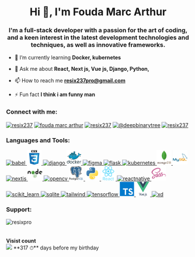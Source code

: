
<h1 align="center">Hi 👋, I'm Fouda Marc Arthur</h1>
<h3 align="center">I'm a full-stack developer with a passion for the art of coding, and a keen interest in the latest development technologies and techniques, as well as innovative frameworks.</h3>

- 🌱 I’m currently learning **Docker, kubernetes**

- 💬 Ask me about **React, Next js, Vue js, Django, Python,**

- 📫 How to reach me **resix237pro@gmail.com**

- ⚡ Fun fact **I think i am funny man**

<h3 align="left">Connect with me:</h3>
<p align="left">
<a href="https://dev.to/resix237" target="blank"><img align="center" src="https://raw.githubusercontent.com/rahuldkjain/github-profile-readme-generator/master/src/images/icons/Social/devto.svg" alt="resix237" height="30" width="40" /></a>
<a href="https://linkedin.com/in/fouda marc arthur" target="blank"><img align="center" src="https://raw.githubusercontent.com/rahuldkjain/github-profile-readme-generator/master/src/images/icons/Social/linked-in-alt.svg" alt="fouda marc arthur" height="30" width="40" /></a>
<a href="https://codesandbox.com/resix237" target="blank"><img align="center" src="https://raw.githubusercontent.com/rahuldkjain/github-profile-readme-generator/master/src/images/icons/Social/codesandbox.svg" alt="resix237" height="30" width="40" /></a>
<a href="https://www.youtube.com/c/@deepbinarytree" target="blank"><img align="center" src="https://raw.githubusercontent.com/rahuldkjain/github-profile-readme-generator/master/src/images/icons/Social/youtube.svg" alt="@deepbinarytree" height="30" width="40" /></a>
<a href="https://www.hackerrank.com/resix237" target="blank"><img align="center" src="https://raw.githubusercontent.com/rahuldkjain/github-profile-readme-generator/master/src/images/icons/Social/hackerrank.svg" alt="resix237" height="30" width="40" /></a>
</p>

<h3 align="left">Languages and Tools:</h3>

<p align="left"> <a href="https://babeljs.io/" target="_blank" rel="noreferrer"> 
<img src="https://www.vectorlogo.zone/logos/babeljs/babeljs-icon.svg" alt="babel" width="40" height="40"/>
 </a> <a href="https://www.w3schools.com/css/" target="_blank" rel="noreferrer">
  <img src="https://raw.githubusercontent.com/devicons/devicon/master/icons/css3/css3-original-wordmark.svg" alt="css3" width="40" height="40"/>
   </a>
    <a href="https://www.djangoproject.com/" target="_blank" rel="noreferrer"> 
    <img src="https://cdn.worldvectorlogo.com/logos/django.svg" alt="django" width="40" height="40"/>
     </a> 
     <a href="https://www.docker.com/" target="_blank" rel="noreferrer">
      <img src="https://raw.githubusercontent.com/devicons/devicon/master/icons/docker/docker-original-wordmark.svg" alt="docker" width="40" height="40"/>
       </a>
        <a href="https://www.figma.com/" target="_blank" rel="noreferrer"> <img src="https://www.vectorlogo.zone/logos/figma/figma-icon.svg" alt="figma" width="40" height="40"/>
         </a>
          <a href="https://flask.palletsprojects.com/" target="_blank" rel="noreferrer">
           <img src="https://www.vectorlogo.zone/logos/pocoo_flask/pocoo_flask-icon.svg" alt="flask" width="40" height="40"/>
            </a> <a href="https://kubernetes.io" target="_blank" rel="noreferrer">
             <img src="https://www.vectorlogo.zone/logos/kubernetes/kubernetes-icon.svg" alt="kubernetes" width="40" height="40"/>
              </a> 
              <a href="https://www.mongodb.com/" target="_blank" rel="noreferrer">
               <img src="https://raw.githubusercontent.com/devicons/devicon/master/icons/mongodb/mongodb-original-wordmark.svg" alt="mongodb" width="40" height="40"/> 
               </a>
                <a href="https://www.mysql.com/" target="_blank" rel="noreferrer"> 
                <img src="https://raw.githubusercontent.com/devicons/devicon/master/icons/mysql/mysql-original-wordmark.svg" alt="mysql" width="40" height="40"/> 
                </a> 
                <a href="https://nextjs.org/" target="_blank" rel="noreferrer"> <img src="https://cdn.worldvectorlogo.com/logos/nextjs-2.svg" alt="nextjs" width="40" height="40"/>
                 </a> <a href="https://nodejs.org" target="_blank" rel="noreferrer">
                  <img src="https://raw.githubusercontent.com/devicons/devicon/master/icons/nodejs/nodejs-original-wordmark.svg" alt="nodejs" width="40" height="40"/>
                   </a>
                    <a href="https://opencv.org/" target="_blank" rel="noreferrer"> 
                    <img src="https://www.vectorlogo.zone/logos/opencv/opencv-icon.svg" alt="opencv" width="40" height="40"/> 
                    </a> <a href="https://www.postgresql.org" target="_blank" rel="noreferrer"> <img src="https://raw.githubusercontent.com/devicons/devicon/master/icons/postgresql/postgresql-original-wordmark.svg" alt="postgresql" width="40" height="40"/> </a> <a href="https://www.python.org" target="_blank" rel="noreferrer"> <img src="https://raw.githubusercontent.com/devicons/devicon/master/icons/python/python-original.svg" alt="python" width="40" height="40"/> </a> <a href="https://reactjs.org/" target="_blank" rel="noreferrer"> <img src="https://raw.githubusercontent.com/devicons/devicon/master/icons/react/react-original-wordmark.svg" alt="react" width="40" height="40"/> </a> <a href="https://reactnative.dev/" target="_blank" rel="noreferrer"> <img src="https://reactnative.dev/img/header_logo.svg" alt="reactnative" width="40" height="40"/> </a> <a href="https://sass-lang.com" target="_blank" rel="noreferrer"> <img src="https://raw.githubusercontent.com/devicons/devicon/master/icons/sass/sass-original.svg" alt="sass" width="40" height="40"/> </a> <a href="https://scikit-learn.org/" target="_blank" rel="noreferrer"> <img src="https://upload.wikimedia.org/wikipedia/commons/0/05/Scikit_learn_logo_small.svg" alt="scikit_learn" width="40" height="40"/> </a> <a href="https://www.sqlite.org/" target="_blank" rel="noreferrer"> <img src="https://www.vectorlogo.zone/logos/sqlite/sqlite-icon.svg" alt="sqlite" width="40" height="40"/> </a> <a href="https://tailwindcss.com/" target="_blank" rel="noreferrer"> <img src="https://www.vectorlogo.zone/logos/tailwindcss/tailwindcss-icon.svg" alt="tailwind" width="40" height="40"/> </a> <a href="https://www.tensorflow.org" target="_blank" rel="noreferrer"> <img src="https://www.vectorlogo.zone/logos/tensorflow/tensorflow-icon.svg" alt="tensorflow" width="40" height="40"/> </a> <a href="https://www.typescriptlang.org/" target="_blank" rel="noreferrer"> <img src="https://raw.githubusercontent.com/devicons/devicon/master/icons/typescript/typescript-original.svg" alt="typescript" width="40" height="40"/> </a> <a href="https://vuejs.org/" target="_blank" rel="noreferrer"> <img src="https://raw.githubusercontent.com/devicons/devicon/master/icons/vuejs/vuejs-original-wordmark.svg" alt="vuejs" width="40" height="40"/> </a> <a href="https://www.adobe.com/products/xd.html" target="_blank" rel="noreferrer"> <img src="https://cdn.worldvectorlogo.com/logos/adobe-xd.svg" alt="xd" width="40" height="40"/> </a> </p>

<h3 align="left">Support:</h3>
<p><a href="https://www.buymeacoffee.com/resixpro"> <img align="left" src="https://cdn.buymeacoffee.com/buttons/v2/default-yellow.png" height="50" width="210" alt="resixpro" /></a></p><br><br>
<br><b> Visist count </b><br>
<img src="https://profile-counter.glitch.me/resix237/count.svg" />
**317  ⏱** days before my birthday

